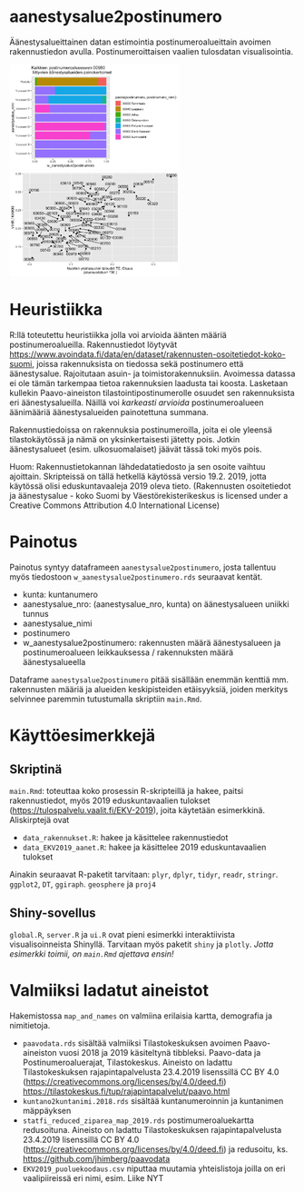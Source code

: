 # aanestysalue2postinumero
Äänestysalueittainen datan estimointia postinumeroalueittain avoimen rakennustiedon avulla. Postinumeroittaisen vaalien tulosdatan visualisointia.

<img src="https://github.com/jhimberg/aanestysalue2postinumero/blob/master/map_and_names/example1.png" width = 300 />
<img src="https://github.com/jhimberg/aanestysalue2postinumero/blob/master/map_and_names/example2.png" width = 300 />

# Heuristiikka

R:llä toteutettu heuristiikka jolla voi arvioida äänten määriä postinumeroalueilla. Rakennustiedot löytyvät
https://www.avoindata.fi/data/en/dataset/rakennusten-osoitetiedot-koko-suomi, joissa rakennuksista on tiedossa sekä postinumero että äänestysalue. Rajoitutaan asuin- ja toimistorakennuksiin. Avoimessa datassa ei ole tämän tarkempaa tietoa rakennuksien laadusta tai koosta. Lasketaan kullekin Paavo-aineiston tilastointipostinumerolle osuudet sen rakennuksista eri äänestysalueilla. Näillä voi _karkeasti arvioida_ postinumeroalueen äänimääriä äänestysalueiden painotettuna summana. 

Rakennustiedoissa on rakennuksia postinumeroilla, joita ei ole yleensä tilastokäytössä ja nämä on yksinkertaisesti jätetty pois. Jotkin äänestysalueet (esim. ulkosuomalaiset) jäävät tässä toki myös pois. 

Huom: Rakennustietokannan lähdedatatiedosto ja sen osoite vaihtuu ajoittain. Skripteissä on tällä hetkellä käytössä versio 19.2. 2019, jotta käytössä olisi eduskuntavaaleja 2019 oleva tieto. (Rakennusten osoitetiedot ja äänestysalue - koko Suomi by Väestörekisterikeskus is licensed under a Creative Commons Attribution 4.0 International License)

# Painotus

Painotus syntyy dataframeen `aanestysalue2postinumero`, josta tallentuu myös tiedostoon `w_aanestysalue2postinumero.rds` seuraavat kentät. 

* kunta: kuntanumero
* aanestysalue_nro: (aanestysalue_nro, kunta) on äänestysalueen uniikki tunnus
* aanestysalue_nimi 
* postinumero 
* w_aanestysalue2postinumero: rakennusten määrä äänestysalueen ja postinumeroalueen leikkauksessa / rakennuksten määrä äänestysalueella

Dataframe `aanestysalue2postinumero` pitää sisällään enemmän kenttiä mm. rakennusten määriä ja alueiden keskipisteiden etäisyyksiä, joiden merkitys selvinnee paremmin tutustumalla skriptiin `main.Rmd`.

# Käyttöesimerkkejä

## Skriptinä 

`main.Rmd`: toteuttaa koko prosessin R-skripteillä ja hakee, paitsi rakennustiedot, myös 2019 eduskuntavaalien tulokset (https://tulospalvelu.vaalit.fi/EKV-2019), joita käytetään esimerkkinä. Aliskirptejä ovat
  - `data_rakennukset.R`: hakee ja käsittelee rakennustiedot 
  - `data_EKV2019_aanet.R`: hakee ja käsittelee 2019 eduskuntavaalien tulokset

Ainakin seuraavat R-paketit tarvitaan: `plyr`, `dplyr`, `tidyr`, `readr`, `stringr`. `ggplot2`, `DT`, `ggiraph`. `geosphere` ja `proj4`

## Shiny-sovellus

`global.R`, `server.R` ja `ui.R` ovat pieni esimerkki interaktiivista visualisoinneista Shinyllä. Tarvitaan myös paketit `shiny` ja `plotly`. *Jotta esimerkki toimii, on `main.Rmd` ajettava ensin!*

# Valmiiksi ladatut aineistot

Hakemistossa `map_and_names` on valmiina erilaisia kartta, demografia ja nimitietoja.
- `paavodata.rds` sisältää valmiiksi Tilastokeskuksen avoimen Paavo-aineiston vuosi 2018 ja 2019 käsiteltynä tibbleksi. Paavo-data ja Postinumeroaluerajat, Tilastokeskus. Aineisto on ladattu Tilastokeskuksen rajapintapalvelusta 23.4.2019 lisenssillä CC BY 4.0 (https://creativecommons.org/licenses/by/4.0/deed.fi) https://tilastokeskus.fi/tup/rajapintapalvelut/paavo.html 
- `kuntano2kuntanimi.2018.rds`  sisältää kuntanumeroinnin ja kuntanimen mäppäyksen
- `statfi_reduced_ziparea_map_2019.rds` postimumeroaluekartta redusoituna. Aineisto on ladattu Tilastokeskuksen rajapintapalvelusta 23.4.2019 lisenssillä CC BY 4.0 (https://creativecommons.org/licenses/by/4.0/deed.fi) ja redusoitu, ks. https://github.com/jhimberg/paavodata
- `EKV2019_puoluekoodaus.csv` niputtaa muutamia yhteislistoja joilla on eri vaalipiireissä eri nimi, esim. Liike NYT 
